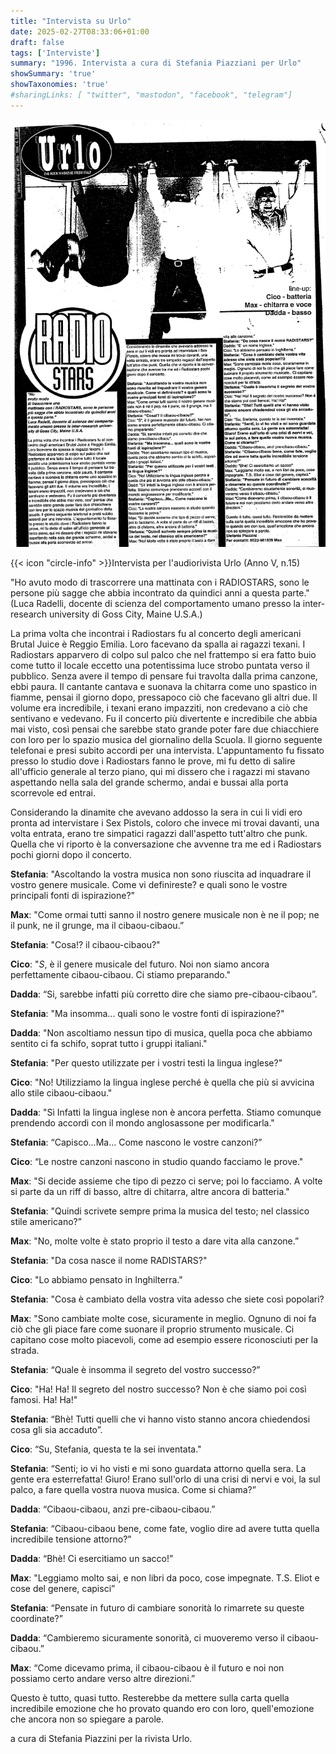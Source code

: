 ```yaml
---
title: "Intervista su Urlo"
date: 2025-02-27T08:33:06+01:00
draft: false
tags: ['Interviste']
summary: "1996. Intervista a cura di Stefania Piazziani per Urlo"
showSummary: 'true'
showTaxonomies: 'true'
#sharingLinks: [ "twitter", "mastodon", "facebook", "telegram"]
---
```

![Articolo](featured.png)

{{< icon "circle-info" >}}Intervista per l'audiorivista Urlo (Anno V, n.15)

"Ho avuto modo di trascorrere una mattinata con i RADIOSTARS, sono le persone più sagge che abbia incontrato da quindici anni a questa parte." (Luca Radelli, docente di scienza del comportamento umano presso la inter-research university di Goss City, Maine U.S.A.)

La prima volta che incontrai i Radiostars fu al concerto degli americani Brutal Juice è Reggio Emilia.
Loro facevano da spalla ai ragazzi texani. I Radiostars apparvero di colpo sul palco che nel frattempo si era fatto buio come tutto il locale eccetto una potentissima luce strobo puntata verso il pubblico. Senza avere il tempo di pensare fui travolta dalla prima canzone, ebbi paura. Il cantante cantava e suonava la chitarra come uno spastico in fiamme, pensai il giorno dopo, pressapoco ciò che facevano gli altri due. Il volume era incredibile, i texani erano impazziti, non credevano a ciò che sentivano e vedevano. Fu il concerto più divertente e incredibile che abbia mai visto, così pensai che sarebbe stato grande poter fare due chiacchiere con loro per lo spazio musica del giornalino della Scuola. Il giorno seguente telefonai e presi subito accordi per una intervista. L'appuntamento fu fissato presso lo studio dove i Radiostars fanno le prove, mi fu detto di salire all'ufficio generale al terzo piano, qui mi dissero che i ragazzi mi stavano aspettando nella sala del grande schermo, andai e bussai alla porta scorrevole ed entrai.

Considerando la dinamite che avevano addosso la sera in cui li vidi ero pronta ad intervistare i Sex
Pistols, coloro che invece mi trovai davanti, una volta entrata, erano tre simpatici ragazzi dall'aspetto tutt'altro che punk. Quella che vi riporto è la conversazione che avvenne tra me ed i Radiostars pochi giorni dopo il concerto.

**Stefania**: "Ascoltando la vostra musica non sono riuscita ad inquadrare il vostro genere
musicale. Come vi definireste? e quali sono le vostre principali fonti di ispirazione?"

**Max**: "Come ormai tutti sanno il nostro genere musicale non è ne il pop; ne il punk, ne il grunge, ma il cibaou-cibaou.”

**Stefania**: "Cosa!? il cibaou-cibaou?"

**Cico**: "*S*, è il genere musicale del futuro. Noi non siamo ancora perfettamente cibaou-cibaou. Ci stiamo preparando."

**Dadda**: “Si, sarebbe infatti più corretto dire che siamo pre-cibaou-cibaou”.

**Stefania**: "Ma insomma... quali sono le vostre fonti di ispirazione?"

**Dadda**: "Non ascoltiamo nessun tipo di musica, quella poca che abbiamo sentito ci fa schifo, soprat
tutto i gruppi italiani."

**Stefania**: "Per questo utilizzate per i vostri testi la lingua inglese?"

**Cico**: "No! Utilizziamo la lingua inglese perché è quella che più si avvicina allo stile cibaou-cibaou."

**Dadda**: "Sì Infatti la lingua inglese non è ancora perfetta. Stiamo comunque prendendo accordi con il mondo anglosassone per modificarla."

**Stefania**: “Capisco...Ma... Come nascono le vostre canzoni?”

**Cico**: “Le nostre canzoni nascono in studio quando facciamo le prove."

**Max**: "Si decide assieme che tipo di pezzo ci serve; poi lo facciamo. A volte si parte da un riff di basso, altre di chitarra, altre ancora di batteria."

**Stefania**: "Quindi scrivete sempre prima la musica del testo; nel classico stile americano?”

**Max**: "No, molte volte è stato proprio il testo a dare vita alla canzone.”

**Stefania**: "Da cosa nasce il nome RADISTARS?"

**Cico**: "Lo abbiamo pensato in Inghilterra."

**Stefania**: "Cosa è cambiato della vostra vita adesso che siete così popolari?

**Max**: "Sono cambiate molte cose, sicuramente in meglio. Ognuno di noi fa ciò che gli piace fare come suonare il proprio strumento musicale. Ci capitano cose molto piacevoli, come ad esempio essere riconosciuti per la strada.

**Stefania**: “Quale è insomma il segreto del vostro successo?”

**Cico**: "Ha! Ha! Il segreto del nostro successo? Non è che siamo poi così famosi. Ha! Ha!"

**Stefania**: “Bhè! Tutti quelli che vi hanno visto stanno ancora chiedendosi cosa gli sia accaduto”.

**Cico**: “Su, Stefania, questa te la sei inventata."

**Stefania**: “Senti; io vi ho visti e mi sono guardata attorno quella sera. La gente era esterrefatta! Giuro! Erano sull'orlo di una crisi di nervi e voi, la sul palco, a fare quella vostra nuova musica. Come si chiama?”

**Dadda**: “Cibaou-cibaou, anzi pre-cibaou-cibaou.”

**Stefania**: “Cibaou-cibaou bene, come fate, voglio dire ad avere tutta quella incredibile tensione
attorno?”

**Dadda**: “Bhè! Ci esercitiamo un sacco!”

**Max**: "Leggiamo molto sai, e non libri da poco, cose impegnate. T.S. Eliot e cose del genere, capisci”

**Stefania**: “Pensate in futuro di cambiare sonorità lo rimarrete su queste coordinate?”

**Dadda**: “Cambieremo sicuramente sonorità, ci muoveremo verso il cibaou-cibaou.”

**Max**: “Come dicevamo prima, il cibaou-cibaou è il futuro e noi non possiamo certo andare verso altre direzioni.”

Questo è tutto, quasi tutto. Resterebbe da mettere sulla carta quella incredibile emozione che ho provato quando ero con loro, quell'emozione che ancora non so spiegare a parole.

a cura di Stefania Piazzini per la rivista Urlo.
